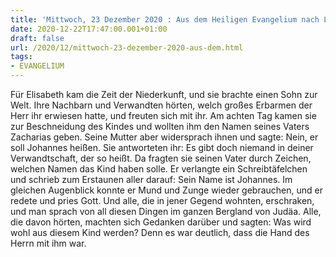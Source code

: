 ```yaml
---
title: 'Mittwoch, 23 Dezember 2020 : Aus dem Heiligen Evangelium nach Lukas - Lk 1,57-66.'
date: 2020-12-22T17:47:00.001+01:00
draft: false
url: /2020/12/mittwoch-23-dezember-2020-aus-dem.html
tags: 
- EVANGELIUM
---
```


Für Elisabeth kam die Zeit der Niederkunft, und sie brachte einen Sohn zur Welt. Ihre Nachbarn und Verwandten hörten, welch großes Erbarmen der Herr ihr erwiesen hatte, und freuten sich mit ihr. Am achten Tag kamen sie zur Beschneidung des Kindes und wollten ihm den Namen seines Vaters Zacharias geben. Seine Mutter aber widersprach ihnen und sagte: Nein, er soll Johannes heißen. Sie antworteten ihr: Es gibt doch niemand in deiner Verwandtschaft, der so heißt. Da fragten sie seinen Vater durch Zeichen, welchen Namen das Kind haben solle. Er verlangte ein Schreibtäfelchen und schrieb zum Erstaunen aller darauf: Sein Name ist Johannes. Im gleichen Augenblick konnte er Mund und Zunge wieder gebrauchen, und er redete und pries Gott. Und alle, die in jener Gegend wohnten, erschraken, und man sprach von all diesen Dingen im ganzen Bergland von Judäa. Alle, die davon hörten, machten sich Gedanken darüber und sagten: Was wird wohl aus diesem Kind werden? Denn es war deutlich, dass die Hand des Herrn mit ihm war.